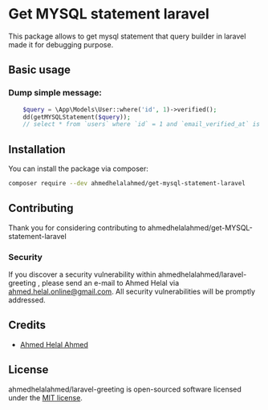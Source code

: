 # Get MYSQL statement laravel

This package allows to get mysql statement that query builder in laravel made it for debugging purpose.

## Basic usage

### Dump simple message:

```php
    $query = \App\Models\User::where('id', 1)->verified();
    dd(getMYSQLStatement($query));
    // select * from `users` where `id` = 1 and `email_verified_at` is null
```

## Installation

You can install the package via composer:

```bash
composer require --dev ahmedhelalahmed/get-mysql-statement-laravel
```

## Contributing

Thank you for considering contributing to ahmedhelalahmed/get-MYSQL-statement-laravel

### Security

If you discover a security vulnerability within ahmedhelalahmed/laravel-greeting , please send an e-mail to Ahmed Helal via ahmed.helal.online@gmail.com. All security vulnerabilities will be promptly addressed.

## Credits

- [Ahmed Helal Ahmed](https://github.com/ahmedhelalahmed)

## License

ahmedhelalahmed/laravel-greeting is open-sourced software licensed under the [MIT license](https://opensource.org/licenses/MIT).
